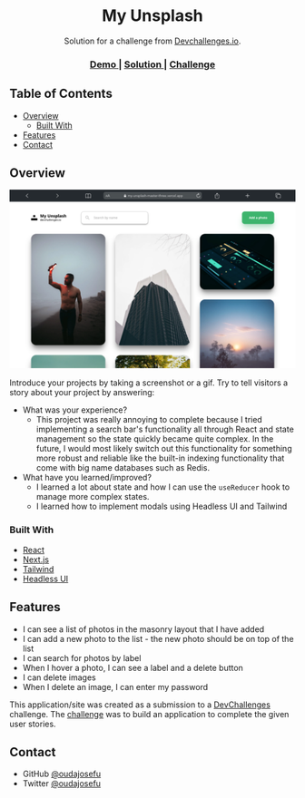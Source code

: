 <h1 align="center">My Unsplash</h1>

<div align="center">
   Solution for a challenge from  <a href="http://devchallenges.io" target="_blank">Devchallenges.io</a>.
</div>

<div align="center">
  <h3>
    <a href="https://my-unsplash-master-three.vercel.app/">
      Demo
    </a>
    <span> | </span>
    <a href="https://github.com/oudajosefu/my-unsplash-master">
      Solution
    </a>
    <span> | </span>
    <a href="https://devchallenges.io/challenges/rYyhwJAxMfES5jNQ9YsP">
      Challenge
    </a>
  </h3>
</div>

<!-- TABLE OF CONTENTS -->

## Table of Contents

-   [Overview](#overview)
    -   [Built With](#built-with)
-   [Features](#features)
-   [Contact](#contact)

<!-- OVERVIEW -->

## Overview

![screenshot](./desktop-preview.png)

Introduce your projects by taking a screenshot or a gif. Try to tell visitors a story about your project by answering:

-   What was your experience?
    -   This project was really annoying to complete because I tried implementing a search bar's functionality all through React and state management so the state quickly became quite complex. In the future, I would most likely switch out this functionality for something more robust and reliable like the built-in indexing functionality that come with big name databases such as Redis.
-   What have you learned/improved?
    -   I learned a lot about state and how I can use the `useReducer` hook to manage more complex states.
    -   I learned how to implement modals using Headless UI and Tailwind

### Built With

-   [React](https://reactjs.org/)
-   [Next.js](https://nextjs.org/)
-   [Tailwind](https://tailwindcss.com/)
-   [Headless UI](https://headlessui.com/)

## Features

-   I can see a list of photos in the masonry layout that I have added
-   I can add a new photo to the list - the new photo should be on top of the list
-   I can search for photos by label
-   When I hover a photo, I can see a label and a delete button
-   I can delete images
-   When I delete an image, I can enter my password

This application/site was created as a submission to a [DevChallenges](https://devchallenges.io/challenges) challenge. The [challenge](https://devchallenges.io/challenges/rYyhwJAxMfES5jNQ9YsP) was to build an application to complete the given user stories.

## Contact

-   GitHub [@oudajosefu](https://github.com/oudajosefu)
-   Twitter [@oudajosefu](https://twitter.com/oudajosefu)
